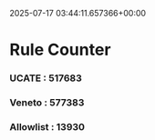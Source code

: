 2025-07-17 03:44:11.657366+00:00
# Rule Counter 
 ### UCATE : 517683

 ### Veneto : 577383

 ### Allowlist : 13930